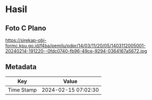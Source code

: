 # Hasil

## Foto C Plano

https://sirekap-obj-formc.kpu.go.id/f4ba/pemilu/pdpr/14/03/11/20/05/1403112005001-20240214-191220--0fdc0740-fb96-49ce-9294-0364167a5672.jpg


## Metadata

| Key        | Value               |
| ---------- | ------------------- |
| Time Stamp | 2024-02-15 07:02:30 |



